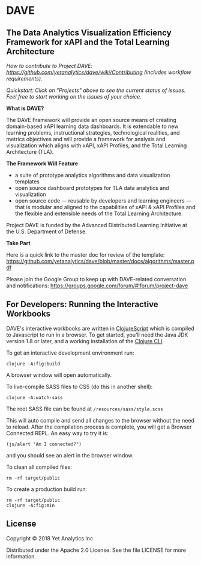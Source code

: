 # DAVE
## The Data Analytics Visualization Efficiency Framework for xAPI and the Total Learning Architecture

*How to contribute to Project DAVE: https://github.com/yetanalytics/dave/wiki/Contributing (includes workflow requirements).*

*Quickstart: Click on "Projects" above to see the current status of issues. Feel free to start working on the issues of your choice.*

**What is DAVE?**

The DAVE Framework will provide an open source means of creating domain-based xAPI learning data dashboards. It is extendable to new learning problems, instructional strategies, technological realities, and metrics objectives and will provide a framework for analysis and visualization which aligns with xAPI, xAPI Profiles, and the Total Learning Architecture (TLA).

**The Framework Will Feature**

* a suite of prototype analytics algorithms and data visualization templates
* open source dashboard prototypes for TLA data analytics and visualization
* open source code — reusable by developers and learning engineers — that is modular and aligned to the capabilities of xAPI & xAPI Profiles and the flexible and extensible needs of the Total Learning Architecture.

Project DAVE is funded by the Advanced Distributed Learning Initiative at the U.S. Department of Defense.

**Take Part**

Here is a quick link to the master doc for review of the template: https://github.com/yetanalytics/dave/blob/master/docs/algorithms/master.pdf

Please join the Google Group to keep up with DAVE-related conversation and notifications: https://groups.google.com/forum/#!forum/project-dave

## For Developers: Running the Interactive Workbooks

DAVE's interactive workbooks are written in [ClojureScript](https://clojurescript.org/)
which is compiled to Javascript to run in a browser. To get started, you'll need
the Java JDK version 1.8 or later, and a working installation of the [Clojure CLI](https://clojure.org/guides/getting_started).

To get an interactive development environment run:

    clojure -A:fig:build

A browser window will open automatically.

To live-compile SASS files to CSS (do this in another shell):

    clojure -A:watch-sass

The root SASS file can be found at `/resources/sass/style.scss`

This will auto compile and send all changes to the browser without the
need to reload. After the compilation process is complete, you will
get a Browser Connected REPL. An easy way to try it is:

    (js/alert "Am I connected?")

and you should see an alert in the browser window.

To clean all compiled files:

    rm -rf target/public

To create a production build run:

	rm -rf target/public
	clojure -A:fig:min

## License
Copyright © 2018 Yet Analytics Inc

Distributed under the Apache 2.0 License. See the file LICENSE for more information.
